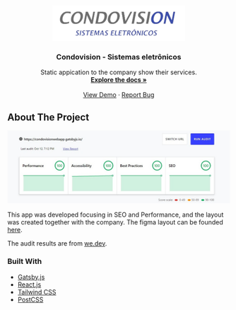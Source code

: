 <br />
<div align="center">
  <a href="https://github.com/kevin-kuhn/condovision-web-app">
    <img src="condovision-webapp/src/assets/images/logo.png" alt="Logo" width="300" height="80">
  </a>

<h3 align="center">Condovision - Sistemas eletrônicos</h3>

  <p align="center">
    Static appication to the company show their services.
    <br />
    <a href="https://github.com/kevin-kuhn/condovision-web-app/tree/master/condovision-webapp"><strong>Explore the docs »</strong></a>
    <br />
    <br />
    <a href="https://condovisionwebapp.gatsbyjs.io">View Demo</a>
    ·
    <a href="https://github.com/kevin-kuhn/condovision-web-app/issues">Report Bug</a>
  </p>
</div>

## About The Project

<img src="condovision-webapp/src/assets/images/audit.jpeg" alt="audit">

This app was developed focusing in SEO and Performance, and the layout was created together with the company. The figma layout can be founded [here](https://www.figma.com/file/WSFHVhTFSpjDGMGw2W4Acz/Condovision?node-id=0%3A1).

The audit results are from [we.dev](https://web.dev/measure/).  

### Built With

* [Gatsby.js](https://www.gatsbyjs.com/)
* [React.js](https://reactjs.org/)
* [Tailwind CSS](https://tailwindcss.com/)
* [PostCSS](https://postcss.org/)






